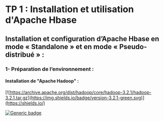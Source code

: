 # TP 1 : Installation et utilisation d'Apache Hbase

## Installation et configuration d’Apache Hbase en mode « Standalone » et en mode « Pseudo-distribué » :

### 1- Préparation de l’environnement :

#### Installation de "Apache Hadoop" :

[![https://archive.apache.org/dist/hadoop/core/hadoop-3.2.1/hadoop-3.2.1.tar.gz](https://img.shields.io/badge/version-3.2.1-green.svg)](https://shields.io/)

[![Generic badge](https://img.shields.io/badge/size-359.2MB-green.svg)](https://shields.io/)
